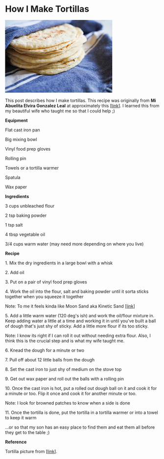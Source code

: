 # How I Make Tortillas

![tortillas_image](tortillas_image.jpg)

This post describes how I make tortillas. This recipe was originally from **Mi Abuelita Elvira Gonzalez Leal** at approximately this [[link](http://www.texasrollingpins.com/flour-tortilla-recipe)\]. I learned this from my beautiful wife who taught me so that I could help ;)

**Equipment**

Flat cast iron pan

Big mixing bowl

Vinyl food prep gloves

Rolling pin

Towels or a tortilla warmer

Spatula

Wax paper

**Ingredients**

3 cups unbleached flour

2 tsp baking powder

1 tsp salt

4 tbsp vegetable oil

3/4 cups warm water (may need more depending on where you live)

**Recipe**

1\. Mix the dry ingredients in a large bowl with a whisk

2\. Add oil

3\. Put on a pair of vinyl food prep gloves

4\. Work the oil into the flour, salt and baking powder until it sorta sticks together when you squeeze it together

Note: To me it feels kinda like Moon Sand aka Kinetic Sand [[link](http://www.target.com/p/kinetic-sand-sandbox-molds-colors-may-vary/-/A-16594254?sid=2197S&ref=tgt_adv_XS000000&AFID=google_pla_df&CPNG=PLA_Toys+Shopping_Local&adgroup=SC_Toys&LID=700000001170770pgs&network=g&device=c&location=1014452&gclid=Cj0KCQjw6MHdBRCtARIsAEigMxEAG_m9DSSAcHhjzWTUlsbdkXkDNM-BhhwpBU_iJkOXjDM6sctLxygaAmiBEALw_wcB&gclsrc=aw.ds)\]

5\. Add a little warm water (120 deg's ish) and work the oil/flour mixture in. Keep adding water a little at a time and working it in until you've built a ball of dough that's just shy of sticky. Add a little more flour if its too sticky.

Note: I know its right if I can roll it out without needing extra flour. Also, I think this is the crucial step and is what my wife taught me.

6\. Knead the dough for a minute or two

7\. Pull off about 12 little balls from the dough

8\. Set the cast iron to just shy of medium on the stove top

9\. Get out wax paper and roll out the balls with a rolling pin

10\. Once the cast iron is hot, put a rolled out dough ball on it and cook it for a minute or too. Flip it once and cook it for another minute or too.

Note: I look for browned patches to know when a side is done

11\. Once the tortilla is done, put the tortilla in a tortilla warmer or into a towel to keep it warm

...or so that my son has an easy place to find them and eat them all before they get to the table ;)

**Reference**

Tortilla picture from [[link](http://thepioneerwoman.com/food-and-friends/how-to-make-tortillas/)\].